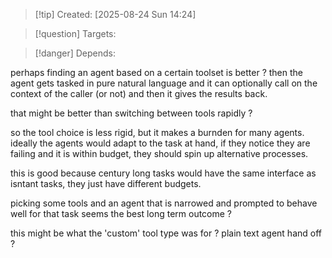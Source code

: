 
>[!tip] Created: [2025-08-24 Sun 14:24]

>[!question] Targets: 

>[!danger] Depends: 

perhaps finding an agent based on a certain toolset is better ?
then the agent gets tasked in pure natural language and it can optionally call on the context of the caller (or not) and then it gives the results back.

that might be better than switching between tools rapidly ?

so the tool choice is less rigid, but it makes a burnden for many agents.
ideally the agents would adapt to the task at hand, if they notice they are failing and it is within budget, they should spin up alternative processes.

this is good because century long tasks would have the same interface as isntant tasks, they just have different budgets.

picking some tools and an agent that is narrowed and prompted to behave well for that task seems the best long term outcome ?

this might be what the 'custom' tool type was for ? plain text agent hand off ?
